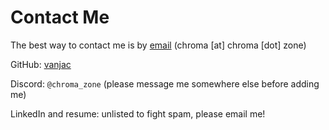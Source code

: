 # Contact Me

The best way to contact me is by [email](ma&#105;&#108;to&#58;&#99;&#104;ro&#109;&#97;&#64;%&#54;3h&#37;72o&#37;6Da%2&#69;zone) (chroma \[at\] chroma \[dot\] zone)

GitHub: [vanjac](https://github.com/vanjac/)

Discord: `@chroma_zone` (please message me somewhere else before adding me)

LinkedIn and resume: unlisted to fight spam, please email me!
